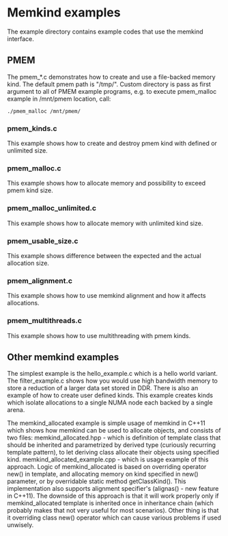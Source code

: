 # Memkind examples

The example directory contains example codes that use the memkind
interface.

## PMEM

The pmem_*.c demonstrates how to create and use a file-backed memory kind.
The default pmem path is "/tmp/".
Custom directory is pass as first argument to all of PMEM example programs, e.g. to execute pmem_malloc example in /mnt/pmem location, call:

    ./pmem_malloc /mnt/pmem/

### pmem_kinds.c

This example shows how to create and destroy pmem kind with defined or unlimited size.

### pmem_malloc.c

This example shows how to allocate memory and possibility to exceed pmem kind size.

### pmem_malloc_unlimited.c

This example shows how to allocate memory with unlimited kind size.

### pmem_usable_size.c

This example shows difference between the expected and the actual allocation size.

### pmem_alignment.c

This example shows how to use memkind alignment and how it affects allocations.

### pmem_multithreads.c

This example shows how to use multithreading with pmem kinds.

## Other memkind examples

The simplest example is the hello_example.c which is a hello world
variant.  The filter_example.c shows how you would use high bandwidth
memory to store a reduction of a larger data set stored in DDR. There is
also an example of how to create user defined kinds.  This example
creates kinds which isolate allocations to a single NUMA node each
backed by a single arena.

The memkind_allocated example is simple usage of memkind in C++11 which
shows how memkind can be used to allocate objects, and consists of two files:
memkind_allocated.hpp - which is definition of template class that should be
inherited and parametrized by derived type (curiously recurring template
pattern), to let deriving class allocate their objects using specified kind.
memkind_allocated_example.cpp - which is usage example of this approach.
Logic of memkind_allocated is based on overriding operator new() in template,
and allocating memory on kind specified in new() parameter, or by overridable
static method getClassKind(). This implementation also supports alignment
specifier's (alignas() - new feature in C++11).
The downside of this approach is that it will work properly only if
memkind_allocated template is inherited once in inheritance chain (which
probably makes that not very useful for most scenarios). Other thing is that it
overriding class new() operator which can cause various problems if used
unwisely.